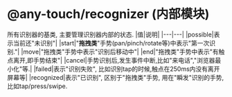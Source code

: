 # @any-touch/recognizer (内部模块)
所有识别器的基类, 主要管理识别器内部的状态.
|值|说明|
|---|---|
|possible|表示当前还"未识别"|
|start|"**拖拽类**"手势(pan/pinch/rotate等)中表示"第一次识别."|
|move|"拖拽类"手势中表示"识别后移动中"|
|end|"拖拽类"手势中表示"有触点离开,即手势结束"|
|cancel|手势识别后,发生事件中断,比如"来电话","浏览器最小化"等.|
|failed|表示"识别失败", 比如识别tap的时候,触点在250ms内没有离开屏幕等|
|recognized|表示"已识别", 区别于"拖拽类"手势, 用在"瞬发"识别的手势,比如tap/press/swipe.
